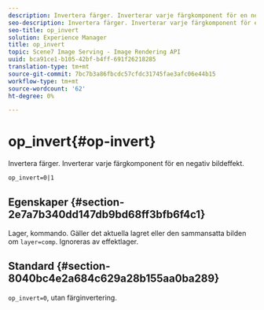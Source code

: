 ```yaml
---
description: Invertera färger. Inverterar varje färgkomponent för en negativ bildeffekt.
seo-description: Invertera färger. Inverterar varje färgkomponent för en negativ bildeffekt.
seo-title: op_invert
solution: Experience Manager
title: op_invert
topic: Scene7 Image Serving - Image Rendering API
uuid: bca91ce1-b105-42bf-b4ff-691f26218285
translation-type: tm+mt
source-git-commit: 7bc7b3a86fbcdc57cfdc31745fae3afc06e44b15
workflow-type: tm+mt
source-wordcount: '62'
ht-degree: 0%

---
```



# op_invert{#op-invert}

Invertera färger. Inverterar varje färgkomponent för en negativ bildeffekt.

`op_invert=0|1`

## Egenskaper {#section-2e7a7b340dd147db9bd68ff3bfb6f4c1}

Lager, kommando. Gäller det aktuella lagret eller den sammansatta bilden om `layer=comp`. Ignoreras av effektlager.

## Standard {#section-8040bc4e2a684c629a28b155aa0ba289}

`op_invert=0`, utan färginvertering.
